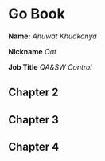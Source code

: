 # Go Book

**Name:** *Anuwat Khudkanya*

**Nickname** *Oat*

**Job Title** *QA&SW Control*

## Chapter 2

## Chapter 3

## Chapter 4